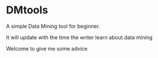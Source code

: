 # DMtools
A simple Data Mining tool for beginner. 

It will update with the time the writer learn about data mining

Welcome to give me some advice
